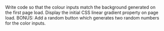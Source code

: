 Write code so that the colour inputs match the background generated on the first page load.
Display the initial CSS linear gradient property on page load.
BONUS: Add a random button which generates two random numbers for the color inputs.
